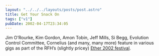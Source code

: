 ```yaml
---
layout: "../../../layouts/posts/post.astro"
title: Get Your Snack On
tags: ["v1"]
pubDate: 2002-04-17T23:34:05
---
```


Jim O&#8217;Rourke, Kim Gordon, Amon Tobin, Jeff Mills, Si Begg, Evolution Control Committee, Cornelius (and many, many more) feature in various gigs as part of the RFH&#8217;s (slightly pricey) [Ether 2002 festival][1].

[1]: http://www.rfh.org.uk/ether/
